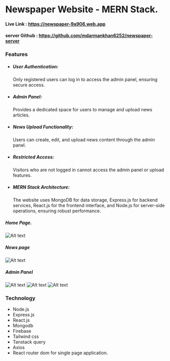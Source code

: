 # Newspaper Website - MERN Stack.
#### Live Link : https://newspaper-9a908.web.app
#### server Github : https://github.com/mdarmankhan6252/newspaper-server

### Features
- ##### User Authentication:
  Only registered users can log in to access the admin panel, ensuring secure access.
- ##### Admin Panel:
  Provides a dedicated space for users to manage and upload news articles.
- ##### News Upload Functionality:
  Users can create, edit, and upload news content through the admin panel.
- ##### Restricted Access:
  Visitors who are not logged in cannot access the admin panel or upload features.
- ##### MERN Stack Architecture:
  The website uses MongoDB for data storage, Express.js for backend services, React.js for the frontend interface, and Node.js for server-side operations, ensuring robust performance.

##### Home Page.
![Alt text](https://i.ibb.co.com/f8Gh9H3/1.png)
##### News page
![Alt text](https://awesomescreenshot.s3.amazonaws.com/image/5907980/51692205-a51e8045a3834dca87cbaa5383b71794.png?X-Amz-Algorithm=AWS4-HMAC-SHA256&X-Amz-Credential=AKIAJSCJQ2NM3XLFPVKA%2F20241121%2Fus-east-1%2Fs3%2Faws4_request&X-Amz-Date=20241121T190255Z&X-Amz-Expires=28800&X-Amz-SignedHeaders=host&X-Amz-Signature=abcf6e51fb24636c1812c539d68b3517e45b2d52d6281dade5ac05c8d17b7c98)
##### Admin Panel
![Alt text](https://awesomescreenshot.s3.amazonaws.com/image/5907980/51692230-6b51345ac2057a3311d0d3003a6fec93.png?X-Amz-Algorithm=AWS4-HMAC-SHA256&X-Amz-Credential=AKIAJSCJQ2NM3XLFPVKA%2F20241121%2Fus-east-1%2Fs3%2Faws4_request&X-Amz-Date=20241121T185159Z&X-Amz-Expires=28800&X-Amz-SignedHeaders=host&X-Amz-Signature=99bdcdb402601dc7415dea070da4c71a70119f7cb195080ee3e8e5f4cd54f9a8)
![Alt text](https://awesomescreenshot.s3.amazonaws.com/image/5907980/51692244-68be0a757a3816ac77888618e905726c.png?X-Amz-Algorithm=AWS4-HMAC-SHA256&X-Amz-Credential=AKIAJSCJQ2NM3XLFPVKA%2F20241121%2Fus-east-1%2Fs3%2Faws4_request&X-Amz-Date=20241121T185255Z&X-Amz-Expires=28800&X-Amz-SignedHeaders=host&X-Amz-Signature=dd73c623ce695bf81fcc3e98e3d3efa628a9ef7065ba11271c7d6e6b4ba1175b)
![Alt text](https://awesomescreenshot.s3.amazonaws.com/image/5907980/51692270-842e2656642d73b4e56e7ccc89e3b26f.png?X-Amz-Algorithm=AWS4-HMAC-SHA256&X-Amz-Credential=AKIAJSCJQ2NM3XLFPVKA%2F20241121%2Fus-east-1%2Fs3%2Faws4_request&X-Amz-Date=20241121T185402Z&X-Amz-Expires=28800&X-Amz-SignedHeaders=host&X-Amz-Signature=1980d3589b6c86070a8efb78f16893abc59c444a608ea3edac8f20a9d594e71b)


### Technology
- Node.js
- Express.js
- React.js
- Mongodb
- Firebase
- Tailwind css
- Tanstack query
- Axios
- React router dom for single page application.

